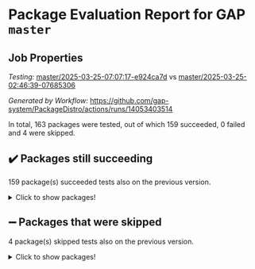 # Package Evaluation Report for GAP `master`

## Job Properties

*Testing:* [master/2025-03-25-07:07:17-e924ca7d](https://github.com/gap-system/PackageDistro/blob/data/reports/master/2025-03-25-07:07:17-e924ca7d) vs [master/2025-03-25-02:46:39-07685306](https://github.com/gap-system/PackageDistro/blob/data/reports/master/2025-03-25-02:46:39-07685306)

*Generated by Workflow:* https://github.com/gap-system/PackageDistro/actions/runs/14053403514

In total, 163 packages were tested, out of which 159 succeeded, 0 failed and 4 were skipped.

## :heavy_check_mark: Packages still succeeding

159 package(s) succeeded tests also on the previous version.
<details><summary>Click to show packages!</summary>

- 4ti2interface 2024.11-01 [(success)](https://github.com/gap-system/PackageDistro/actions/runs/14053403514/job/39348001618)
- ace 5.6.2 [(success)](https://github.com/gap-system/PackageDistro/actions/runs/14053403514/job/39348006696)
- aclib 1.3.2 [(success)](https://github.com/gap-system/PackageDistro/actions/runs/14053403514/job/39348007559)
- agt 0.3.1 [(success)](https://github.com/gap-system/PackageDistro/actions/runs/14053403514/job/39348008355)
- alco 1.1.1 [(success)](https://github.com/gap-system/PackageDistro/actions/runs/14053403514/job/39348008782)
- alnuth 3.2.1 [(success)](https://github.com/gap-system/PackageDistro/actions/runs/14053403514/job/39348010779)
- anupq 3.3.1 [(success)](https://github.com/gap-system/PackageDistro/actions/runs/14053403514/job/39348012802)
- atlasrep 2.1.9 [(success)](https://github.com/gap-system/PackageDistro/actions/runs/14053403514/job/39348013170)
- autodoc 2023.06.19 [(success)](https://github.com/gap-system/PackageDistro/actions/runs/14053403514/job/39348013389)
- automata 1.16 [(success)](https://github.com/gap-system/PackageDistro/actions/runs/14053403514/job/39348013626)
- automgrp 1.3.3 [(success)](https://github.com/gap-system/PackageDistro/actions/runs/14053403514/job/39348013883)
- autpgrp 1.11 [(success)](https://github.com/gap-system/PackageDistro/actions/runs/14053403514/job/39348014173)
- cap 2025.03-01 [(success)](https://github.com/gap-system/PackageDistro/actions/runs/14053403514/job/39348014380)
- caratinterface 2.3.7 [(success)](https://github.com/gap-system/PackageDistro/actions/runs/14053403514/job/39348014606)
- cddinterface 2024.09.02 [(success)](https://github.com/gap-system/PackageDistro/actions/runs/14053403514/job/39348014831)
- circle 1.6.6 [(success)](https://github.com/gap-system/PackageDistro/actions/runs/14053403514/job/39348015038)
- classicpres 1.22 [(success)](https://github.com/gap-system/PackageDistro/actions/runs/14053403514/job/39348015315)
- cohomolo 1.6.11 [(success)](https://github.com/gap-system/PackageDistro/actions/runs/14053403514/job/39348015635)
- congruence 1.2.7 [(success)](https://github.com/gap-system/PackageDistro/actions/runs/14053403514/job/39348015836)
- corefreesub 0.6 [(success)](https://github.com/gap-system/PackageDistro/actions/runs/14053403514/job/39348016086)
- corelg 1.57 [(success)](https://github.com/gap-system/PackageDistro/actions/runs/14053403514/job/39348016304)
- crime 1.6 [(success)](https://github.com/gap-system/PackageDistro/actions/runs/14053403514/job/39348016631)
- crisp 1.4.6 [(success)](https://github.com/gap-system/PackageDistro/actions/runs/14053403514/job/39348017069)
- crypting 0.10.5 [(success)](https://github.com/gap-system/PackageDistro/actions/runs/14053403514/job/39348017310)
- cryst 4.1.27 [(success)](https://github.com/gap-system/PackageDistro/actions/runs/14053403514/job/39348017544)
- crystcat 1.1.10 [(success)](https://github.com/gap-system/PackageDistro/actions/runs/14053403514/job/39348017806)
- ctbllib 1.3.9 [(success)](https://github.com/gap-system/PackageDistro/actions/runs/14053403514/job/39348018045)
- cubefree 1.20 [(success)](https://github.com/gap-system/PackageDistro/actions/runs/14053403514/job/39348018315)
- curlinterface 2.4.0 [(success)](https://github.com/gap-system/PackageDistro/actions/runs/14053403514/job/39348018606)
- cvec 2.8.3 [(success)](https://github.com/gap-system/PackageDistro/actions/runs/14053403514/job/39348018844)
- datastructures 0.3.1 [(success)](https://github.com/gap-system/PackageDistro/actions/runs/14053403514/job/39348019075)
- deepthought 1.0.8 [(success)](https://github.com/gap-system/PackageDistro/actions/runs/14053403514/job/39348019388)
- design 1.8.2 [(success)](https://github.com/gap-system/PackageDistro/actions/runs/14053403514/job/39348019654)
- difsets 2.3.1 [(success)](https://github.com/gap-system/PackageDistro/actions/runs/14053403514/job/39348019892)
- digraphs 1.10.0 [(success)](https://github.com/gap-system/PackageDistro/actions/runs/14053403514/job/39348020133)
- edim 1.3.8 [(success)](https://github.com/gap-system/PackageDistro/actions/runs/14053403514/job/39348020355)
- example 4.4.0 [(success)](https://github.com/gap-system/PackageDistro/actions/runs/14053403514/job/39348020593)
- examplesforhomalg 2023.10-01 [(success)](https://github.com/gap-system/PackageDistro/actions/runs/14053403514/job/39348020824)
- factint 1.6.3 [(success)](https://github.com/gap-system/PackageDistro/actions/runs/14053403514/job/39348021016)
- ferret 1.0.14 [(success)](https://github.com/gap-system/PackageDistro/actions/runs/14053403514/job/39348021205)
- fga 1.5.0 [(success)](https://github.com/gap-system/PackageDistro/actions/runs/14053403514/job/39348021426)
- fining 1.5.6 [(success)](https://github.com/gap-system/PackageDistro/actions/runs/14053403514/job/39348021657)
- float 1.0.7 [(success)](https://github.com/gap-system/PackageDistro/actions/runs/14053403514/job/39348021876)
- format 1.4.4 [(success)](https://github.com/gap-system/PackageDistro/actions/runs/14053403514/job/39348022054)
- forms 1.2.12 [(success)](https://github.com/gap-system/PackageDistro/actions/runs/14053403514/job/39348022249)
- fplsa 1.2.6 [(success)](https://github.com/gap-system/PackageDistro/actions/runs/14053403514/job/39348022474)
- fr 2.4.13 [(success)](https://github.com/gap-system/PackageDistro/actions/runs/14053403514/job/39348022720)
- francy 2.0.3 [(success)](https://github.com/gap-system/PackageDistro/actions/runs/14053403514/job/39348022924)
- fwtree 1.3 [(success)](https://github.com/gap-system/PackageDistro/actions/runs/14053403514/job/39348023156)
- gapdoc 1.6.7 [(success)](https://github.com/gap-system/PackageDistro/actions/runs/14053403514/job/39348023390)
- gauss 2024.11-01 [(success)](https://github.com/gap-system/PackageDistro/actions/runs/14053403514/job/39348023594)
- gaussforhomalg 2024.08-01 [(success)](https://github.com/gap-system/PackageDistro/actions/runs/14053403514/job/39348023820)
- gbnp 1.1.0 [(success)](https://github.com/gap-system/PackageDistro/actions/runs/14053403514/job/39348024108)
- generalizedmorphismsforcap 2025.02-01 [(success)](https://github.com/gap-system/PackageDistro/actions/runs/14053403514/job/39348024392)
- genss 1.6.9 [(success)](https://github.com/gap-system/PackageDistro/actions/runs/14053403514/job/39348024579)
- gradedmodules 2024.12-01 [(success)](https://github.com/gap-system/PackageDistro/actions/runs/14053403514/job/39348024769)
- gradedringforhomalg 2024.07-01 [(success)](https://github.com/gap-system/PackageDistro/actions/runs/14053403514/job/39348024955)
- grape 4.9.2 [(success)](https://github.com/gap-system/PackageDistro/actions/runs/14053403514/job/39348025203)
- groupoids 1.76 [(success)](https://github.com/gap-system/PackageDistro/actions/runs/14053403514/job/39348025402)
- grpconst 2.6.5 [(success)](https://github.com/gap-system/PackageDistro/actions/runs/14053403514/job/39348025679)
- guarana 0.96.3 [(success)](https://github.com/gap-system/PackageDistro/actions/runs/14053403514/job/39348025909)
- guava 3.20 [(success)](https://github.com/gap-system/PackageDistro/actions/runs/14053403514/job/39348026142)
- hap 1.66 [(success)](https://github.com/gap-system/PackageDistro/actions/runs/14053403514/job/39348026380)
- hapcryst 0.1.15 [(success)](https://github.com/gap-system/PackageDistro/actions/runs/14053403514/job/39348026631)
- hecke 1.5.4 [(success)](https://github.com/gap-system/PackageDistro/actions/runs/14053403514/job/39348026862)
- help 4.0 [(success)](https://github.com/gap-system/PackageDistro/actions/runs/14053403514/job/39348027085)
- homalg 2024.01-01 [(success)](https://github.com/gap-system/PackageDistro/actions/runs/14053403514/job/39348027310)
- homalgtocas 2023.11-01 [(success)](https://github.com/gap-system/PackageDistro/actions/runs/14053403514/job/39348027551)
- ibnp 0.15 [(success)](https://github.com/gap-system/PackageDistro/actions/runs/14053403514/job/39348027783)
- idrel 2.48 [(success)](https://github.com/gap-system/PackageDistro/actions/runs/14053403514/job/39348027982)
- images 1.3.3 [(success)](https://github.com/gap-system/PackageDistro/actions/runs/14053403514/job/39348028205)
- intpic 0.4.0 [(success)](https://github.com/gap-system/PackageDistro/actions/runs/14053403514/job/39348028395)
- io 4.9.1 [(success)](https://github.com/gap-system/PackageDistro/actions/runs/14053403514/job/39348028600)
- io_forhomalg 2023.02-04 [(success)](https://github.com/gap-system/PackageDistro/actions/runs/14053403514/job/39348028791)
- irredsol 1.4.4 [(success)](https://github.com/gap-system/PackageDistro/actions/runs/14053403514/job/39348029012)
- json 2.2.2 [(success)](https://github.com/gap-system/PackageDistro/actions/runs/14053403514/job/39348029229)
- jupyterkernel 1.5.1 [(success)](https://github.com/gap-system/PackageDistro/actions/runs/14053403514/job/39348029442)
- jupyterviz 1.5.6 [(success)](https://github.com/gap-system/PackageDistro/actions/runs/14053403514/job/39348029638)
- kan 1.37 [(success)](https://github.com/gap-system/PackageDistro/actions/runs/14053403514/job/39348029906)
- kbmag 1.5.11 [(success)](https://github.com/gap-system/PackageDistro/actions/runs/14053403514/job/39348030128)
- laguna 3.9.7 [(success)](https://github.com/gap-system/PackageDistro/actions/runs/14053403514/job/39348030328)
- liealgdb 2.2.1 [(success)](https://github.com/gap-system/PackageDistro/actions/runs/14053403514/job/39348030502)
- liepring 2.9.1 [(success)](https://github.com/gap-system/PackageDistro/actions/runs/14053403514/job/39348030709)
- liering 2.4.2 [(success)](https://github.com/gap-system/PackageDistro/actions/runs/14053403514/job/39348030890)
- linearalgebraforcap 2025.02-01 [(success)](https://github.com/gap-system/PackageDistro/actions/runs/14053403514/job/39348031083)
- lins 0.9 [(success)](https://github.com/gap-system/PackageDistro/actions/runs/14053403514/job/39348031286)
- localizeringforhomalg 2023.10-01 [(success)](https://github.com/gap-system/PackageDistro/actions/runs/14053403514/job/39348031489)
- loops 3.4.4 [(success)](https://github.com/gap-system/PackageDistro/actions/runs/14053403514/job/39348031720)
- lpres 1.1.1 [(success)](https://github.com/gap-system/PackageDistro/actions/runs/14053403514/job/39348031953)
- majoranaalgebras 1.5.2 [(success)](https://github.com/gap-system/PackageDistro/actions/runs/14053403514/job/39348032210)
- mapclass 1.4.6 [(success)](https://github.com/gap-system/PackageDistro/actions/runs/14053403514/job/39348032457)
- matgrp 0.71 [(success)](https://github.com/gap-system/PackageDistro/actions/runs/14053403514/job/39348032706)
- matricesforhomalg 2024.11-02 [(success)](https://github.com/gap-system/PackageDistro/actions/runs/14053403514/job/39348032908)
- modisom 3.0.0 [(success)](https://github.com/gap-system/PackageDistro/actions/runs/14053403514/job/39348033135)
- modulepresentationsforcap 2024.09-02 [(success)](https://github.com/gap-system/PackageDistro/actions/runs/14053403514/job/39348033435)
- modules 2024.12-01 [(success)](https://github.com/gap-system/PackageDistro/actions/runs/14053403514/job/39348033691)
- monoidalcategories 2025.01-02 [(success)](https://github.com/gap-system/PackageDistro/actions/runs/14053403514/job/39348033920)
- nconvex 2024.12-01 [(success)](https://github.com/gap-system/PackageDistro/actions/runs/14053403514/job/39348034164)
- nilmat 1.4.2 [(success)](https://github.com/gap-system/PackageDistro/actions/runs/14053403514/job/39348034388)
- nock 1.5 [(success)](https://github.com/gap-system/PackageDistro/actions/runs/14053403514/job/39348034637)
- normalizinterface 1.3.7 [(success)](https://github.com/gap-system/PackageDistro/actions/runs/14053403514/job/39348034846)
- nq 2.5.11 [(success)](https://github.com/gap-system/PackageDistro/actions/runs/14053403514/job/39348035096)
- numericalsgps 1.4.0 [(success)](https://github.com/gap-system/PackageDistro/actions/runs/14053403514/job/39348035310)
- openmath 11.5.3 [(success)](https://github.com/gap-system/PackageDistro/actions/runs/14053403514/job/39348035558)
- orb 5.0.0 [(success)](https://github.com/gap-system/PackageDistro/actions/runs/14053403514/job/39348035875)
- packagemanager 1.6.1 [(success)](https://github.com/gap-system/PackageDistro/actions/runs/14053403514/job/39348036135)
- patternclass 2.4.5 [(success)](https://github.com/gap-system/PackageDistro/actions/runs/14053403514/job/39348036338)
- permut 2.0.5 [(success)](https://github.com/gap-system/PackageDistro/actions/runs/14053403514/job/39348036527)
- polenta 1.3.10 [(success)](https://github.com/gap-system/PackageDistro/actions/runs/14053403514/job/39348036740)
- polymaking 0.8.7 [(success)](https://github.com/gap-system/PackageDistro/actions/runs/14053403514/job/39348036936)
- primgrp 3.4.4 [(success)](https://github.com/gap-system/PackageDistro/actions/runs/14053403514/job/39348037123)
- profiling 2.6.0 [(success)](https://github.com/gap-system/PackageDistro/actions/runs/14053403514/job/39348037312)
- qdistrnd 0.9.5 [(success)](https://github.com/gap-system/PackageDistro/actions/runs/14053403514/job/39348037487)
- qpa 1.35 [(success)](https://github.com/gap-system/PackageDistro/actions/runs/14053403514/job/39348037744)
- quagroup 1.8.4 [(success)](https://github.com/gap-system/PackageDistro/actions/runs/14053403514/job/39348038052)
- radiroot 2.9 [(success)](https://github.com/gap-system/PackageDistro/actions/runs/14053403514/job/39348038260)
- rcwa 4.7.1 [(success)](https://github.com/gap-system/PackageDistro/actions/runs/14053403514/job/39348038518)
- rds 1.8 [(success)](https://github.com/gap-system/PackageDistro/actions/runs/14053403514/job/39348038724)
- recog 1.4.4 [(success)](https://github.com/gap-system/PackageDistro/actions/runs/14053403514/job/39348038947)
- repndecomp 1.3.0 [(success)](https://github.com/gap-system/PackageDistro/actions/runs/14053403514/job/39348039135)
- repsn 3.1.2 [(success)](https://github.com/gap-system/PackageDistro/actions/runs/14053403514/job/39348039347)
- resclasses 4.7.3 [(success)](https://github.com/gap-system/PackageDistro/actions/runs/14053403514/job/39348039592)
- ringsforhomalg 2024.11-02 [(success)](https://github.com/gap-system/PackageDistro/actions/runs/14053403514/job/39348039811)
- sco 2023.08-01 [(success)](https://github.com/gap-system/PackageDistro/actions/runs/14053403514/job/39348040059)
- scscp 2.4.3 [(success)](https://github.com/gap-system/PackageDistro/actions/runs/14053403514/job/39348040284)
- semigroups 5.5.0 [(success)](https://github.com/gap-system/PackageDistro/actions/runs/14053403514/job/39348040487)
- sglppow 2.4 [(success)](https://github.com/gap-system/PackageDistro/actions/runs/14053403514/job/39348040706)
- sgpviz 0.999.6 [(success)](https://github.com/gap-system/PackageDistro/actions/runs/14053403514/job/39348040913)
- simpcomp 2.1.14 [(success)](https://github.com/gap-system/PackageDistro/actions/runs/14053403514/job/39348041152)
- singular 2024.06.03 [(success)](https://github.com/gap-system/PackageDistro/actions/runs/14053403514/job/39348041348)
- sl2reps 1.1 [(success)](https://github.com/gap-system/PackageDistro/actions/runs/14053403514/job/39348041570)
- sla 1.6.2 [(success)](https://github.com/gap-system/PackageDistro/actions/runs/14053403514/job/39348041811)
- smallantimagmas 0.3.0 [(success)](https://github.com/gap-system/PackageDistro/actions/runs/14053403514/job/39348042503)
- smallgrp 1.5.4 [(success)](https://github.com/gap-system/PackageDistro/actions/runs/14053403514/job/39348042682)
- smallsemi 0.7.2 [(success)](https://github.com/gap-system/PackageDistro/actions/runs/14053403514/job/39348042868)
- sonata 2.9.6 [(success)](https://github.com/gap-system/PackageDistro/actions/runs/14053403514/job/39348043065)
- sophus 1.27 [(success)](https://github.com/gap-system/PackageDistro/actions/runs/14053403514/job/39348043288)
- sotgrps 1.3 [(success)](https://github.com/gap-system/PackageDistro/actions/runs/14053403514/job/39348043518)
- spinsym 1.5.2 [(success)](https://github.com/gap-system/PackageDistro/actions/runs/14053403514/job/39348043709)
- standardff 1.0 [(success)](https://github.com/gap-system/PackageDistro/actions/runs/14053403514/job/39348043899)
- symbcompcc 1.3.2 [(success)](https://github.com/gap-system/PackageDistro/actions/runs/14053403514/job/39348044103)
- thelma 1.3 [(success)](https://github.com/gap-system/PackageDistro/actions/runs/14053403514/job/39348044334)
- tomlib 1.2.11 [(success)](https://github.com/gap-system/PackageDistro/actions/runs/14053403514/job/39348044534)
- toolsforhomalg 2024.09-01 [(success)](https://github.com/gap-system/PackageDistro/actions/runs/14053403514/job/39348044717)
- toric 1.9.6 [(success)](https://github.com/gap-system/PackageDistro/actions/runs/14053403514/job/39348044941)
- transgrp 3.6.5 [(success)](https://github.com/gap-system/PackageDistro/actions/runs/14053403514/job/39348045139)
- typeset 1.2.2 [(success)](https://github.com/gap-system/PackageDistro/actions/runs/14053403514/job/39348045340)
- ugaly 4.1.3 [(success)](https://github.com/gap-system/PackageDistro/actions/runs/14053403514/job/39348045577)
- unipot 1.6 [(success)](https://github.com/gap-system/PackageDistro/actions/runs/14053403514/job/39348045843)
- unitlib 4.2.0 [(success)](https://github.com/gap-system/PackageDistro/actions/runs/14053403514/job/39348046064)
- utils 0.85 [(success)](https://github.com/gap-system/PackageDistro/actions/runs/14053403514/job/39348046326)
- uuid 0.7 [(success)](https://github.com/gap-system/PackageDistro/actions/runs/14053403514/job/39348046549)
- walrus 0.9991 [(success)](https://github.com/gap-system/PackageDistro/actions/runs/14053403514/job/39348046899)
- wedderga 4.10.5 [(success)](https://github.com/gap-system/PackageDistro/actions/runs/14053403514/job/39348047092)
- wpe 0.8 [(success)](https://github.com/gap-system/PackageDistro/actions/runs/14053403514/job/39348047382)
- xmod 2.92 [(success)](https://github.com/gap-system/PackageDistro/actions/runs/14053403514/job/39348047645)
- xmodalg 1.23 [(success)](https://github.com/gap-system/PackageDistro/actions/runs/14053403514/job/39348047961)
- yangbaxter 0.10.6 [(success)](https://github.com/gap-system/PackageDistro/actions/runs/14053403514/job/39348048237)
- zeromqinterface 0.16 [(success)](https://github.com/gap-system/PackageDistro/actions/runs/14053403514/job/39348048495)
</details>

## :heavy_minus_sign: Packages that were skipped

4 package(s) skipped tests also on the previous version.
<details><summary>Click to show packages!</summary>

- browse 1.8.21 [(skipped)](https://github.com/gap-system/PackageDistro/actions/runs/14053403514/job/39347740408)
- itc 1.5.1 [(skipped)](https://github.com/gap-system/PackageDistro/actions/runs/14053403514/job/39347740408)
- polycyclic 2.16 [(skipped)](https://github.com/gap-system/PackageDistro/actions/runs/14053403514/job/39347740408)
- xgap 4.32 [(skipped)](https://github.com/gap-system/PackageDistro/actions/runs/14053403514/job/39347740408)
</details>

